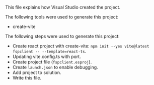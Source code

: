 This file explains how Visual Studio created the project.

The following tools were used to generate this project:
- create-vite

The following steps were used to generate this project:
- Create react project with create-vite: `npm init --yes vite@latest fspclient -- --template=react-ts`.
- Updating vite.config.ts with port.
- Create project file (`fspclient.esproj`).
- Create `launch.json` to enable debugging.
- Add project to solution.
- Write this file.
